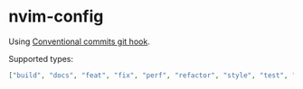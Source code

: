 # nvim-config

Using [Conventional commits git hook](https://github.com/tapsellorg/conventional-commits-git-hook).

Supported types:

```json
["build", "docs", "feat", "fix", "perf", "refactor", "style", "test", "chore"]
```
